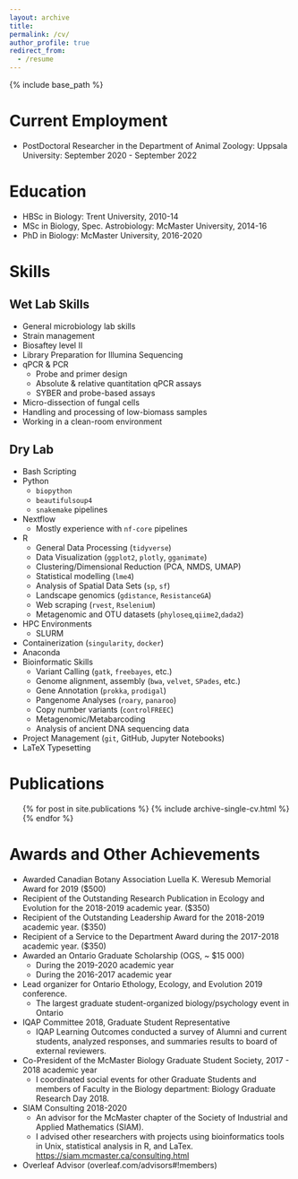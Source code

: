 ```yaml
---
layout: archive
title:
permalink: /cv/
author_profile: true
redirect_from:
  - /resume
---
```


{% include base_path %}

Current Employment
======
* PostDoctoral Researcher in the Department of Animal Zoology: Uppsala University: September 2020 - September 2022

Education
======
* HBSc in Biology: Trent University, 2010-14
* MSc in Biology, Spec. Astrobiology: McMaster University, 2014-16
* PhD in Biology: McMaster University, 2016-2020

Skills
======
## Wet Lab Skills
* General microbiology lab skills
* Strain management
* Biosaftey level II 
* Library Preparation for Illumina Sequencing
* qPCR & PCR
	* Probe and primer design
	* Absolute & relative quantitation qPCR assays
	* SYBER and probe-based assays
* Micro-dissection of fungal cells
* Handling and processing of low-biomass samples
* Working in a clean-room environment

## Dry Lab
* Bash Scripting
* Python
	* `biopython`
	* `beautifulsoup4`
	* `snakemake` pipelines
* Nextflow
	* Mostly experience with `nf-core` pipelines 
* R
	* General Data Processing (`tidyverse`)
	* Data Visualization (`ggplot2`, `plotly`, `gganimate`)
	* Clustering/Dimensional Reduction (PCA, NMDS, UMAP)
	* Statistical modelling (`lme4`)
	* Analysis of Spatial Data Sets (`sp`, `sf`)
	* Landscape genomics (`gdistance`, `ResistanceGA`)
	* Web scraping (`rvest`, `Rselenium`)
    * Metagenomic and OTU datasets (`phyloseq`,`qiime2`,`dada2`)
* HPC Environments
	* SLURM
* Containerization (`singularity`, `docker`)
* Anaconda
* Bioinformatic Skills
	* Variant Calling (`gatk`, `freebayes`, etc.)
    * Genome alignment, assembly (`bwa`, `velvet`, `SPades`, etc.)
    * Gene Annotation (`prokka`, `prodigal`)
    * Pangenome Analyses (`roary`, `panaroo`)
    * Copy number variants (`controlFREEC`)
    * Metagenomic/Metabarcoding 
    * Analysis of ancient DNA sequencing data
* Project Management (`git`, GitHub, Jupyter Notebooks)
* LaTeX Typesetting

Publications
======
  <ul>{% for post in site.publications %}
    {% include archive-single-cv.html %}
  {% endfor %}</ul>
   
Awards and Other Achievements
======
* Awarded Canadian Botany Association Luella K. Weresub Memorial Award for 2019 ($500)
* Recipient of the Outstanding Research Publication in Ecology and Evolution for the 2018-2019 academic year. ($350)
* Recipient of the Outstanding Leadership Award for the 2018-2019 academic year. ($350)
* Recipient of a Service to the Department Award during the 2017-2018 academic year. ($350)
* Awarded an Ontario Graduate Scholarship (OGS, ~ $15 000)
  * During the 2019-2020 academic year
  * During the 2016-2017 academic year
* Lead organizer for Ontario Ethology, Ecology, and Evolution 2019 conference.
  * The largest graduate student-organized biology/psychology event in Ontario
* IQAP Committee 2018, Graduate Student Representative
  * IQAP Learning Outcomes conducted a survey of Alumni and current students, analyzed responses, and summaries results to board of external reviewers.
* Co-President of the McMaster Biology Graduate Student Society, 2017 - 2018 academic year
  * I coordinated social events for other Graduate Students  and members of Faculty in the Biology department: Biology Graduate Research Day 2018.
* SIAM Consulting 2018-2020
  * An advisor for the McMaster chapter of the Society of Industrial and Applied Mathematics (SIAM).
  * I advised other researchers with projects using bioinformatics tools in Unix, statistical analysis in R, and LaTex. https://siam.mcmaster.ca/consulting.html
* Overleaf Advisor (overleaf.com/advisors#!members)
